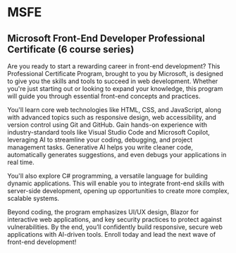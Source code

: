 # MSFE
## Microsoft Front-End Developer Professional Certificate (6 course series)

Are you ready to start a rewarding career in front-end development? This Professional Certificate Program, brought to you by Microsoft, is designed to give you the skills and tools to succeed in web development. Whether you're just starting out or looking to expand your knowledge, this program will guide you through essential front-end concepts and practices.

You'll learn core web technologies like HTML, CSS, and JavaScript, along with advanced topics such as responsive design, web accessibility, and version control using Git and GitHub. Gain hands-on experience with industry-standard tools like Visual Studio Code and Microsoft Copilot, leveraging AI to streamline your coding, debugging, and project management tasks. Generative AI helps you write cleaner code, automatically generates suggestions, and even debugs your applications in real time.

You'll also explore C# programming, a versatile language for building dynamic applications. This will enable you to integrate front-end skills with server-side development, opening up opportunities to create more complex, scalable systems.

Beyond coding, the program emphasizes UI/UX design, Blazor for interactive web applications, and key security practices to protect against vulnerabilities. By the end, you’ll confidently build responsive, secure web applications with AI-driven tools. Enroll today and lead the next wave of front-end development!
